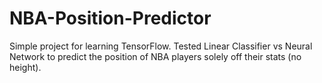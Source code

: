 # NBA-Position-Predictor
Simple project for learning TensorFlow. Tested Linear Classifier vs Neural Network to predict the position of NBA players solely off their stats (no height).
